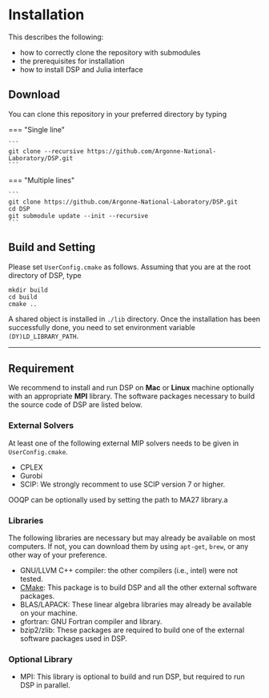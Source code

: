 # Installation

This describes the following:

* how to correctly clone the repository with submodules
* the prerequisites for installation
* how to install DSP and Julia interface

## Download

You can clone this repository in your preferred directory by typing

=== "Single line"

    ```
    git clone --recursive https://github.com/Argonne-National-Laboratory/DSP.git
    ```

=== "Multiple lines"

    ```
    git clone https://github.com/Argonne-National-Laboratory/DSP.git
    cd DSP
    git submodule update --init --recursive
    ```

## Build and Setting

Please set `UserConfig.cmake` as follows.
Assuming that you are at the root directory of DSP, type

```
mkdir build
cd build
cmake ..
```

A shared object is installed in ``./lib`` directory. 
Once the installation has been successfully done, you need to set environment variable ``(DY)LD_LIBRARY_PATH``.

---

## Requirement

We recommend to install and run DSP on **Mac** or **Linux** machine optionally with an appropriate **MPI** library. 
The software packages necessary to build the source code of DSP are listed below.

### External Solvers

At least one of the following external MIP solvers needs to be given in `UserConfig.cmake`.

- CPLEX
- Gurobi
- SCIP: We strongly recomment to use SCIP version 7 or higher.

OOQP can be optionally used by setting the path to MA27 library.a

### Libraries

The following libraries are necessary but may already be available on most computers.
If not, you can download them by using `apt-get`, `brew`, or any other way of your preference.

- GNU/LLVM C++ compiler: the other compilers (i.e., intel) were not tested.
- [CMake](http://www.cmake.org/download/): This package is to build DSP and all the other external software packages.
- BLAS/LAPACK: These linear algebra libraries may already be available on your machine.
- gfortran: GNU Fortran compiler and library.
- bzip2/zlib: These packages are required to build one of the external software packages used in DSP.

### Optional Library

- MPI: This library is optional to build and run DSP, but required to run DSP in parallel.